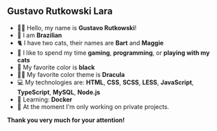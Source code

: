 ## Gustavo Rutkowski Lara

- 🧑🏻 Hello, my name is **Gustavo Rutkowski**!
- 🏴 I am **Brazilian**
- 🐈 I have two cats, their names are **Bart** and **Maggie**
- 🎈 I like to spend my time **gaming**, **programming**, or **playing with my cats**
- 🖤 My favorite color is **black**
- 🧛‍♂️ My favorite color theme is **Dracula**
- 💻 My technologies ​​are: **HTML**, **CSS**, **SCSS**, **LESS**, **JavaScript**, **TypeScript**, **MySQL**, **Node.js**
- 📘 Learning: **Docker**
- 🤝 At the moment I'm only working on private projects.

**Thank you very much for your attention!**
